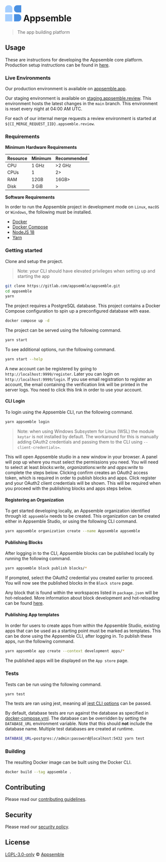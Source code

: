 # ![](config/assets/logo.svg) Appsemble

> The app building platform

## Usage

These are instructions for developing the Appsemble core platform. Production setup instructions can
be found in [here](docs/04-deployment/helm.md).

### Live Environments

Our production environment is available on [appsemble.app](https://appsemble.app).

Our staging environment is available on
[staging.appsemble.review](https://staging.appsemble.review). This environment hosts the latest
changes in the `main` branch. This environment is reset every night at 04:00 AM UTC.

For each of our internal merge requests a review environment is started at
`${CI_MERGE_REQUEST_IID}.appsemble.review`.

### Requirements

**Minimum Hardware Requirements**

| Resource | Minimum | Recommended |
| -------- | ------- | ----------- |
| CPU      | 1 GHz   | >2 GHz      |
| CPUs     | 1       | 2>          |
| RAM      | 12GB    | 16GB>       |
| Disk     | 3 GiB   | >           |

**Software Requirements**

In order to run the Appsemble project in development mode on `Linux`, `macOS` or `Windows`, the
following must be installed.

- [Docker][]
- [Docker Compose][]
- [NodeJS 18][nodejs]
- [Yarn][]

### Getting started

Clone and setup the project.

> Note: your CLI should have elevated privileges when setting up and starting the app

```sh
git clone https://gitlab.com/appsemble/appsemble.git
cd appsemble
yarn
```

The project requires a PostgreSQL database. This project contains a Docker Compose configuration to
spin up a preconfigured database with ease.

```sh
docker compose up -d
```

The project can be served using the following command.

```sh
yarn start
```

To see additional options, run the following command.

```sh
yarn start --help
```

A new account can be registered by going to `http://localhost:9999/register`. Later you can login on
`http://localhost:9999/login`. If you use email registration to register an account, the email
containing the verification link will be printed in the server logs. You need to click this link in
order to use your account.

#### CLI Login

To login using the Appsemble CLI, run the following command.

```sh
yarn appsemble login
```

> Note: when using Windows Subsystem for Linux (WSL) the module `keytar` is not installed by
> default. The workaround for this is manually adding OAuth2 credentials and passing them to the CLI
> using `--client-credentials=`.

This will open Appsemble studio in a new window in your browser. A panel will pop up where you must
select the permissions you need. You will need to select at least _blocks:write_,
_organizations:write_ and _apps:write_ to complete the steps below. Clicking confirm creates an
OAuth2 access token, which is required in order to publish blocks and apps. Click register and your
OAuth2 client credentials will be shown. This will be required when you proceed with the publishing
blocks and apps steps below.

#### Registering an Organization

To get started developing locally, an Appsemble organization identified through id: `appsemble`
needs to be created. This organization can be created either in Appsemble Studio, or using the
following CLI command.

```sh
yarn appsemble organization create --name Appsemble appsemble
```

#### Publishing Blocks

After logging in to the CLI, Appsemble blocks can be published locally by running the following
command.

```sh
yarn appsemble block publish blocks/*
```

If prompted, select the OAuth2 credential you created earlier to proceed. You will now see the
published blocks in the `Block store` page.

Any block that is found within the workspaces listed in `package.json` will be hot-reloaded. More
information about block development and hot-reloading can be found
[here](https://appsemble.app/docs/development/developing-blocks).

#### Publishing App templates

In order for users to create apps from within the Appsemble Studio, existing apps that can be used
as a starting point must be marked as templates. This can be done using the Appsemble CLI, after
logging in. To publish these apps, run the following command.

```sh
yarn appsemble app create --context development apps/*
```

The published apps will be displayed on the `App store` page.

### Tests

Tests can be run using the following command.

```sh
yarn test
```

The tests are ran using jest, meaning all [jest CLI options][] can be passed.

By default, database tests are run against the database as specified in
[docker-compose.yml](docker-compose.yml). The database can be overridden by setting the
`DATABASE_URL` environment variable. Note that this should **not** include the database name.
Multiple test databases are created at runtime.

```sh
DATABASE_URL=postgres://admin:password@localhost:5432 yarn test
```

### Building

The resulting Docker image can be built using the Docker CLI.

```sh
docker build --tag appsemble .
```

## Contributing

Please read our [contributing guidelines](./CONTRIBUTING.md).

## Security

Please read our [security policy](./SECURITY.md).

## License

[LGPL-3.0-only](./LICENSE.md) © [Appsemble](https://appsemble.com)

[docker]: https://docker.com
[docker compose]: https://docs.docker.com/compose
[jest cli options]: https://jestjs.io/docs/en/cli
[nodejs]: https://nodejs.org
[yarn]: https://yarnpkg.com
